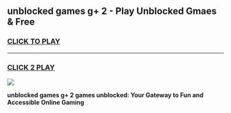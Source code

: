 
## unblocked games g+ 2 - Play Unblocked Gmaes & Free
<h3>
<a href="https://premium.freeplayer.one?title=unblocked_games_g+_2&ref=20F">CLICK TO PLAY</a></h3>
<hr>

<h3>
<a href="https://premium.freeplayer.one?title=unblocked_games_g+_2&ref=20F">CLICK 2 PLAY</a>
  
</h3>

<a href="https://premium.freeplayer.one?title=unblocked_games_g+_2&ref=20F/"><img src="https://clearcache.store/games.png"></a>


**unblocked games g+ 2 games unblocked: Your Gateway to Fun and Accessible Online Gaming**
